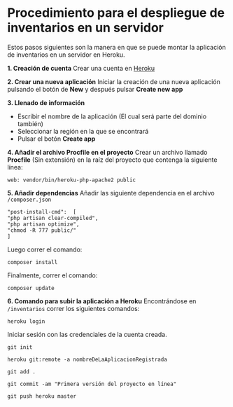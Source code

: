# Procedimiento para el despliegue de inventarios en un servidor

Estos pasos siguientes son la manera en que se puede montar la aplicación de inventarios en un servidor en Heroku.

**1. Creación de cuenta**
Crear una cuenta en [Heroku](https://www.heroku.com/)

**2. Crear una nueva aplicación**
Iniciar la creación de una nueva aplicación pulsando el botón de **New** y después pulsar **Create new app**

**3. Llenado de información**
- Escribir el nombre de la aplicación (El cual será parte del dominio también)
- Seleccionar la región en la que se encontrará
- Pulsar el botón **Create app**

**4. Añadir el archivo Procfile en el  proyecto**
Crear un archivo llamado **Procfile** (Sin extensión) en la raíz del proyecto que contenga la siguiente línea:
```
web: vendor/bin/heroku-php-apache2 public
```

**5. Añadir dependencias**
Añadir las siguiente dependencia en el archivo ```/composer.json```
```
"post-install-cmd":  [
"php artisan clear-compiled",
"php artisan optimize",
"chmod -R 777 public/"
]
```
Luego correr el comando:
```
composer install
```
Finalmente, correr el comando:
```
composer update
```

**6. Comando para subir la aplicación a Heroku**
Encontrándose en ```/inventarios``` correr los siguientes comandos:
```
heroku login
```
Iniciar sesión con las credenciales de la cuenta creada.
```
git init
```
```
heroku git:remote -a nombreDeLaAplicacionRegistrada
 ```
 
```
git add .
```

```
git commit -am "Primera versión del proyecto en línea"
```

```
git push heroku master
```
